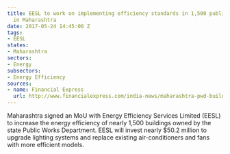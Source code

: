 ```yaml
---
title: EESL to work on implementing efficiency standards in 1,500 public buildings
  in Maharashtra
date: 2017-05-24 14:45:00 Z
tags:
- EESL
states:
- Maharashtra
sectors:
- Energy
subsectors:
- Energy Efficiency
sources:
- name: Financial Express
  url: http://www.financialexpress.com/india-news/maharashtra-pwd-buildings-to-undergo-lighting-system-upgrade/677699/
---
```


Maharashtra signed an MoU with Energy Efficiency Services Limited (EESL) to increase the energy efficiency of nearly 1,500 buildings owned by the state Public Works Department. EESL will invest nearly $50.2 million to upgrade lighting systems and replace existing air-conditioners and fans with more efficient models. 